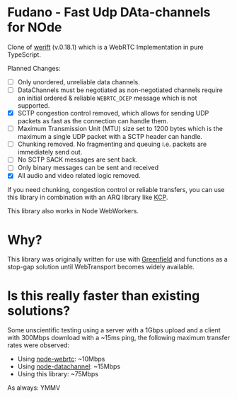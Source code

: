 Fudano - Fast Udp DAta-channels for NOde
==

Clone of [werift](https://github.com/shinyoshiaki/werift-webrtc) (v.0.18.1) which is a WebRTC Implementation in pure TypeScript.

Planned Changes:
- [ ] Only unordered, unreliable data channels.
- [ ] DataChannels must be negotiated as non-negotiated channels require an initial ordered & reliable `WEBRTC_DCEP` message which is not supported.
- [x] SCTP congestion control removed, which allows for sending UDP packets as fast as the connection can handle them.
- [ ] Maximum Transmission Unit (MTU) size set to 1200 bytes which is the maximum a single UDP packet with a SCTP header can handle.
- [ ] Chunking removed. No fragmenting and queuing i.e. packets are immediately send out.
- [ ] No SCTP SACK messages are sent back.
- [ ] Only binary messages can be sent and received
- [x] All audio and video related logic removed.

If you need chunking, congestion control or reliable transfers, you can use this library in combination with an ARQ library like [KCP](https://github.com/skywind3000/kcp/blob/master/README.en.md).

This library also works in Node WebWorkers.

Why?
==
This library was originally written for use with [Greenfield](https://github.com/udevbe/greenfield) and functions as a stop-gap solution until WebTransport becomes widely available.

Is this really faster than existing solutions?
==
Some unscientific testing using a server with a 1Gbps upload and a client with 300Mbps download with a ~15ms ping, the following maximum transfer rates were observed:

- Using [node-webrtc](https://github.com/node-webrtc/node-webrtc): ~10Mbps
- Using [node-datachannel](https://github.com/murat-dogan/node-datachannel): ~15Mbps
- Using this library: ~75Mbps

As always: YMMV
